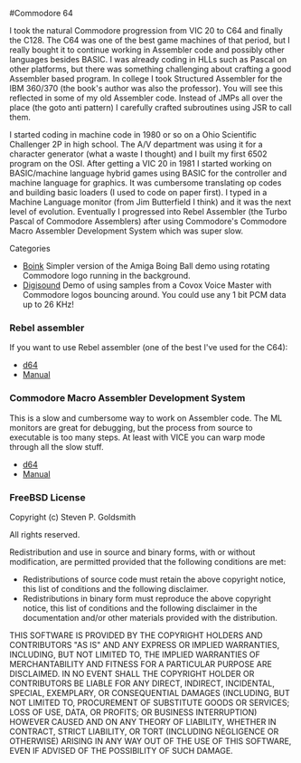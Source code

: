 #Commodore 64                                               

I took the natural Commodore progression from VIC 20 to C64 and finally the C128. The C64 was one of the best game machines of that period, but I really bought it to continue working in Assembler code and possibly other languages besides BASIC. I was already coding in HLLs such as Pascal on other platforms, but there was something challenging about crafting a good Assembler based program. In college I took Structured Assembler for the IBM 360/370 (the book's author was also the professor). You will see this reflected in some of my old Assembler code. Instead of JMPs all over the place (the goto anti pattern) I carefully crafted subroutines using JSR to call them.

I started coding in machine code in 1980 or so on a Ohio Scientific Challenger 2P in high school. The A/V department was using it for a character generator (what a waste I thought) and I built my first 6502 program on the OSI. After getting a VIC 20 in 1981 I started working on BASIC/machine language hybrid games using BASIC for the controller and machine language for graphics. It was cumbersome translating op codes and building basic loaders (I used to code on paper first). I typed in a Machine Language monitor (from Jim Butterfield I think) and it was the next level of evolution. Eventually I progressed into Rebel Assembler (the Turbo Pascal of Commodore Assemblers) after using Commodore's Commodore Macro Assembler Development System which was super slow. 

Categories
* [Boink](https://github.com/sgjava/garage/tree/master/commodore/c64/boink) Simpler version of the Amiga Boing Ball demo using rotating Commodore logo running in the background.
* [Digisound](https://github.com/sgjava/garage/tree/master/commodore/c64/digisound) Demo of using samples from a Covox Voice Master with Commodore logos bouncing around. You could use any 1 bit PCM data up to 26 KHz!

### Rebel assembler
If you want to use Rebel assembler (one of the best I've used for the C64):
* [d64](https://github.com/sgjava/garage/raw/master/commodore/c64/rebel-assembler.d64.zip)
* [Manual](https://github.com/sgjava/garage/raw/master/commodore/c64/rebel-assembler-manual.pdf.zip)

### Commodore Macro Assembler Development System
This is a slow and cumbersome way to work on Assembler code. The ML monitors are great for debugging, but the process from source to executable is too many steps. At least with VICE you can warp mode through all the slow stuff.
* [d64](https://github.com/sgjava/garage/raw/master/commodore/c64/mads.d64.zip)
* [Manual](https://github.com/sgjava/garage/raw/master/commodore/c64/mads.txt.zip)

### FreeBSD License
Copyright (c) Steven P. Goldsmith

All rights reserved.

Redistribution and use in source and binary forms, with or without modification, are permitted provided that the following conditions are met:
* Redistributions of source code must retain the above copyright notice, this list of conditions and the following disclaimer.
* Redistributions in binary form must reproduce the above copyright notice, this list of conditions and the following disclaimer in the documentation and/or other materials provided with the distribution.

THIS SOFTWARE IS PROVIDED BY THE COPYRIGHT HOLDERS AND CONTRIBUTORS "AS IS" AND ANY EXPRESS OR IMPLIED WARRANTIES, INCLUDING, BUT NOT LIMITED TO, THE IMPLIED WARRANTIES OF MERCHANTABILITY AND FITNESS FOR A PARTICULAR PURPOSE ARE DISCLAIMED. IN NO EVENT SHALL THE COPYRIGHT HOLDER OR CONTRIBUTORS BE LIABLE FOR ANY DIRECT, INDIRECT, INCIDENTAL, SPECIAL, EXEMPLARY, OR CONSEQUENTIAL DAMAGES (INCLUDING, BUT NOT LIMITED TO, PROCUREMENT OF SUBSTITUTE GOODS OR SERVICES; LOSS OF USE, DATA, OR PROFITS; OR BUSINESS INTERRUPTION) HOWEVER CAUSED AND ON ANY THEORY OF LIABILITY, WHETHER IN CONTRACT, STRICT LIABILITY, OR TORT (INCLUDING NEGLIGENCE OR OTHERWISE) ARISING IN ANY WAY OUT OF THE USE OF THIS SOFTWARE, EVEN IF ADVISED OF THE POSSIBILITY OF SUCH DAMAGE.

